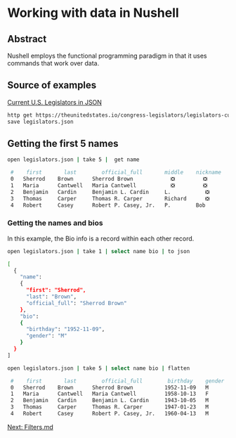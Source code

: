 # Working with data in Nushell

## Abstract

Nushell employs the functional programming paradigm in that it uses commands that work over data.

## Source of examples

[Current U.S. Legislators in JSON]( https://theunitedstates.io/congress-legislators/legislators-current.json )

```sh
http get https://theunitedstates.io/congress-legislators/legislators-current.json |
save legislators.json
```
## Getting the first 5 names

```sh
open legislators.json | take 5 |  get name
```
```sh
 #    first       last        official_full       middle    nickname   suffix 
 0   Sherrod    Brown      Sherrod Brown            ❎         ❎        ❎   
 1   Maria      Cantwell   Maria Cantwell           ❎         ❎        ❎   
 2   Benjamin   Cardin     Benjamin L. Cardin     L.           ❎        ❎   
 3   Thomas     Carper     Thomas R. Carper       Richard      ❎        ❎   
 4   Robert     Casey      Robert P. Casey, Jr.   P.        Bob        Jr.    
```

### Getting the names and bios

In this example, the Bio info is a record within each other record.

```sh
open legislators.json | take 1 | select name bio | to json
```
```sh
[
  {
    "name":
    {
      "first": "Sherrod",
      "last": "Brown",
      "official_full": "Sherrod Brown"
    },
    "bio":
    {
      "birthday": "1952-11-09",
      "gender": "M"
    }
  }
]
```

```sh
open legislators.json | take 5 | select name bio | flatten
```
```sh
 #    first       last        official_full        birthday    gender   middle    nickname   suffix 
 0   Sherrod    Brown      Sherrod Brown          1952-11-09   M          ❎         ❎        ❎   
 1   Maria      Cantwell   Maria Cantwell         1958-10-13   F          ❎         ❎        ❎   
 2   Benjamin   Cardin     Benjamin L. Cardin     1943-10-05   M        L.           ❎        ❎   
 3   Thomas     Carper     Thomas R. Carper       1947-01-23   M        Richard      ❎        ❎   
 4   Robert     Casey      Robert P. Casey, Jr.   1960-04-13   M        P.        Bob        Jr.    
```

[Next: Filters.md](004_Filters.md)
